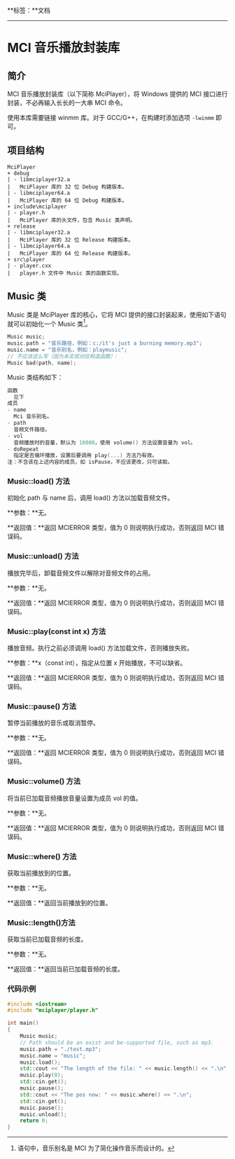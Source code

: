 **标签：**文档

---

# MCI 音乐播放封装库

## 简介

MCI 音乐播放封装库（以下简称 MciPlayer），将 Windows 提供的 MCI 接口进行封装，不必再输入长长的一大串 MCI 命令。

使用本库需要链接 winmm 库。对于 GCC/G++，在构建时添加选项 `-lwinmm` 即可。

## 项目结构

```
MciPlayer
+ debug
| - libmciplayer32.a
|   MciPlayer 库的 32 位 Debug 构建版本。
| - libmciplayer64.a
|   MciPlayer 库的 64 位 Debug 构建版本。
+ include\mciplayer
| - player.h
|   MciPlayer 库的头文件，包含 Music 类声明。
+ release
| - libmciplayer32.a
|   MciPlayer 库的 32 位 Release 构建版本。
| - libmciplayer64.a
|   MciPlayer 库的 64 位 Release 构建版本。
+ src\player
| - player.cxx
|   player.h 文件中 Music 类的函数实现。
```

## Music 类

Music 类是 MciPlayer 库的核心，它将 MCI 提供的接口封装起来，使用如下语句就可以初始化一个 Music 类[^1]。

```cpp
Music music;
music.path = "音乐路径，例如：c:/it's just a burning memory.mp3";
music.name = "音乐别名，例如：playmusic";
// 不应该这么写（因为未实现对应构造函数）：
Music bad(path, name);
```

Music 类结构如下：

```cpp
函数
  见下
成员
- name
  Mci 音乐别名。
- path
  音频文件路径。
- vol
  音频播放时的音量，默认为 10000，使用 volume() 方法设置音量为 vol。
- doRepeat
  指定是否循环播放，设置后要调用 play(...) 方法乃有效。
注：不含该在上述内容的成员，如 isPause，不应该更改，只可读取。
```

### Music::load() 方法

初始化 path 与 name 后，调用 load() 方法以加载音频文件。

**参数：**无。

**返回值：**返回 MCIERROR 类型，值为 0 则说明执行成功，否则返回 MCI 错误码。

### Music::unload() 方法

播放完毕后，卸载音频文件以解除对音频文件的占用。

**参数：**无。

**返回值：**返回 MCIERROR 类型，值为 0 则说明执行成功，否则返回 MCI 错误码。

### Music::play(const int x) 方法

播放音频。执行之前必须调用 load() 方法加载文件，否则播放失败。

**参数：**x（const int），指定从位置 x 开始播放，不可以缺省。

**返回值：**返回 MCIERROR 类型，值为 0 则说明执行成功，否则返回 MCI 错误码。

### Music::pause() 方法

暂停当前播放的音乐或取消暂停。

**参数：**无。

**返回值：**返回 MCIERROR 类型，值为 0 则说明执行成功，否则返回 MCI 错误码。

### Music::volume() 方法

将当前已加载音频播放音量设置为成员 vol 的值。

**参数：**无。

**返回值：**返回 MCIERROR 类型，值为 0 则说明执行成功，否则返回 MCI 错误码。

### Music::where() 方法

获取当前播放到的位置。

**参数：**无。

**返回值：**返回当前播放到的位置。

### Music::length()方法

获取当前已加载音频的长度。

**参数：**无。

**返回值：**返回当前已加载音频的长度。

### 代码示例

```cpp
#include <iostream>
#include "mciplayer/player.h"

int main()
{
    Music music;
    // Path should be an exist and be-supported file, such as mp3.
    music.path = "./test.mp3";
    music.name = "music";
    music.load();
    std::cout << "The length of the file: " << music.length() << ".\n";
    music.play(0);
    std::cin.get();
    music.pause();
    std::cout << "The pos now: " << music.where() << ".\n";
    std::cin.get();
    music.pause();
    music.unload();
    return 0;
}
```

[^1]: 语句中，音乐别名是 MCI 为了简化操作音乐而设计的。